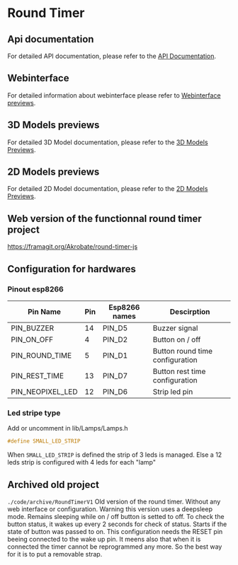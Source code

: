 # Round Timer

## Api documentation

For detailed API documentation, please refer to the [API Documentation](./documentations/API%20Documentation.md).


## Webinterface

For detailed information about webinterface please refer to [Webinterface previews](./documentations/webinterface/webinterface.md).


## 3D Models previews

For detailed 3D Model documentation, please refer to the [3D Models Previews](./3D-model/README.md).


## 2D Models previews

For detailed 2D Model documentation, please refer to the [2D Models Previews](./2D-model/README.md).

## Web version of the functionnal round timer project

https://framagit.org/Akrobate/round-timer-js


## Configuration for hardwares

### Pinout esp8266
| Pin Name         | Pin        | Esp8266 names   |Descirption                       |
|------------------|------------|-----------------|----------------------------------|
| PIN_BUZZER       | 14         | PIN_D5          | Buzzer signal                    |
| PIN_ON_OFF       | 4          | PIN_D2          | Button on / off                  |
| PIN_ROUND_TIME   | 5          | PIN_D1          | Button round time configuration  |
| PIN_REST_TIME    | 13         | PIN_D7          | Button rest time configuration   |
| PIN_NEOPIXEL_LED | 12         | PIN_D6          | Strip led pin                    |

### Led stripe type

Add or uncomment in lib/Lamps/Lamps.h

```cpp
#define SMALL_LED_STRIP
```

When `SMALL_LED_STRIP` is defined the strip of 3 leds is managed. Else a 12 leds strip is configured with 4 leds for each "lamp"

## Archived old project

`./code/archive/RoundTimerV1` Old version of the round timer. Without any web interface or configuration. Warning this version uses a deepsleep mode. Remains sleeping while on / off button is setted to off. To check the button status, it wakes up every 2 seconds for check of status. Starts if the state of button was passed to on. This configuration needs the RESET pin beeing connected to the wake up pin. It meens also that when it is connected the timer cannot be reprogrammed any more. So the best way for it is to put a removable strap.
